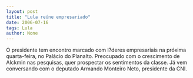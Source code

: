 ```yaml
---
layout: post
title: "Lula reúne empresariado"
date: 2006-07-16
tags: Lula
author: None
---
```

O presidente tem encontro marcado com l?deres empresariais na próxima quarta-feira, no Palácio do Planalto. Preocupado com o crescimento de Alckmin nas pesquisas, quer prospectar os sentimentos da classe. Já vem conversando com o deputado Armando Monteiro Neto, presidente da CNI. 